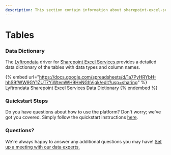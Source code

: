 ```yaml
---
description: This section contain information about sharepoint-excel-services connector tables information
---
```


# Tables

### Data Dictionary

The [Lyftrondata](https://www.lyftrondata.com/) driver for [Sharepoint Excel Services](https://www.lyftrondata.com/integration/sharepoint-excel-services/)[ ](https://www.lyftrondata.com/integration/sharepoint-excel-services/)provides a detailed data dictionary of the tables with data types and column names.

{% embed url="https://docs.google.com/spreadsheets/d/1a7PyHRYbH-hhS9fWW9GY1ZUT7YiWtemWH9HeNGhVjqk/edit?usp=sharing" %}
Lyftrondata Sharepoint Excel Services Data Dictionary
{% endembed %}

### Quickstart Steps

Do you have questions about how to use the platform? Don't worry; we've got you covered. Simply follow the quickstart instructions [here](../../../../quickstart-steps.md).

### Questions? <a href="#questions" id="questions"></a>

We're always happy to answer any additional questions you may have! [Set up a meeting with our data experts.](https://www.lyftrondata.com/book-a-meeting/)

